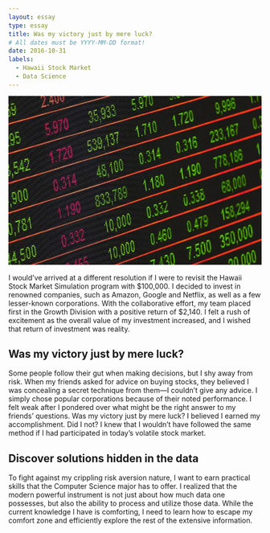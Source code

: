 ```yaml
---
layout: essay
type: essay
title: Was my victory just by mere luck?
# All dates must be YYYY-MM-DD format!
date: 2016-10-31
labels:
  - Hawaii Stock Market
  - Data Science
---
```


<img class="ui medium left floated image" src="../images/stockmarket.jpg">


I would’ve arrived at a different resolution if I were to revisit the Hawaii Stock Market Simulation program with $100,000. I decided to invest in renowned companies, such as Amazon, Google and Netflix, as well as a few lesser-known corporations. With the collaborative effort, my team placed first in the Growth Division with a positive return of $2,140. I felt a rush of excitement as the overall value of my investment increased, and I wished that return of investment was reality.

## Was my victory just by mere luck?

Some people follow their gut when making decisions, but I shy away from risk. When my friends asked for advice on buying stocks, they believed I was concealing a secret technique from them—I couldn’t give any advice. I simply chose popular corporations because of their noted performance. I felt weak after I pondered over what might be the right answer to my friends’ questions. Was my victory just by mere luck? I believed I earned my accomplishment. Did I not? I knew that I wouldn’t have followed the same method if I had participated in today’s volatile stock market.

## Discover solutions hidden in the data

To fight against my crippling risk aversion nature, I want to earn practical skills that the Computer Science major has to offer. I realized that the modern powerful instrument is not just about how much data one possesses, but also the ability to process and utilize those data. While the current knowledge I have is comforting, I need to learn how to escape my comfort zone and efficiently explore the rest of the extensive information.
